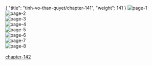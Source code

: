 { "title": "tinh-vo-than-quyet/chapter-141", "weight": 141 }
<img src="tinh-vo-than-quyet_0141_01-bb89a4abc7870e1490c07cb097abffd0.webp" alt="page-1" origin="http://1.bp.blogspot.com/-7bVcVVa_oXo/WvT46e4qaSI/AAAAAAAADtI/huMp0sMaJTYg0zp67ggG2U_8zUjds8PTwCLcBGAs/s1600/1.jpg?imgmax=0"><br/>
<img src="tinh-vo-than-quyet_0141_02-43a779188a3472a65b5ac1198c2b57cc.webp" alt="page-2" origin="http://1.bp.blogspot.com/-S9gzVlHvKOg/WvT46jyOpJI/AAAAAAAADtM/S7QeEpbvvUovu3TbK1D_7_s76_7cYeiRACLcBGAs/s1600/2.jpg?imgmax=0"><br/>
<img src="tinh-vo-than-quyet_0141_03-354d0b6be1f63e771ab0b0c9d89643ee.webp" alt="page-3" origin="http://1.bp.blogspot.com/-Ogez2PepaTI/WvT47cHKo6I/AAAAAAAADtU/36YbX-c6AWowS_8gc8BembN2rXBiZDalgCLcBGAs/s1600/3.jpg?imgmax=0"><br/>
<img src="tinh-vo-than-quyet_0141_04-3007dc7b5450efda08df7201df55b253.webp" alt="page-4" origin="http://1.bp.blogspot.com/-hp2GBi-Y4YY/WvT47teO5uI/AAAAAAAADtY/QROLEpjWuwESeWqCFqXRta9GSgef6ZbLACLcBGAs/s1600/4.jpg?imgmax=0"><br/>
<img src="tinh-vo-than-quyet_0141_05-5bc88cc8076bc810f39f3d428c571281.webp" alt="page-5" origin="http://1.bp.blogspot.com/-AZUV7kO466Y/WvT47xlXqCI/AAAAAAAADtc/R2EJC7rChmMYZybdVeI8BfRC2bZohLdCACLcBGAs/s1600/5.jpg?imgmax=0"><br/>
<img src="tinh-vo-than-quyet_0141_06-91ccd12f075439f8bddef25106aac4fe.webp" alt="page-6" origin="http://1.bp.blogspot.com/-kt2Ayd6Yq-Q/WvT48HiQAmI/AAAAAAAADtg/mTi05Xxf_1YjkDDvMk-4w2Uac0GO3_pNgCLcBGAs/s1600/6.jpg?imgmax=0"><br/>
<img src="tinh-vo-than-quyet_0141_07-c22d3288036a85ce4db5bec44b03ed4e.webp" alt="page-7" origin="http://1.bp.blogspot.com/-eu_-4xG_7yU/WvT48ndTLkI/AAAAAAAADtk/TbbYw6lwJMgiaPufC1N7TouVdfmqtzmZwCLcBGAs/s1600/7.jpg?imgmax=0"><br/>
<img src="tinh-vo-than-quyet_0141_08-6967282d531b7e5ff9eeb6660dbf2002.webp" alt="page-8" origin="http://1.bp.blogspot.com/-3UBiieHt73Q/WvT48vFDmmI/AAAAAAAADto/Y7vZDSYGnMEQmtbz4nvhR-Uln2ZFkFDSQCLcBGAs/s1600/8.jpg?imgmax=0"><br/>
<br/><a class="nextchap" href="/tinh-vo-than-quyet/chapter-142">chapter-142</a>
